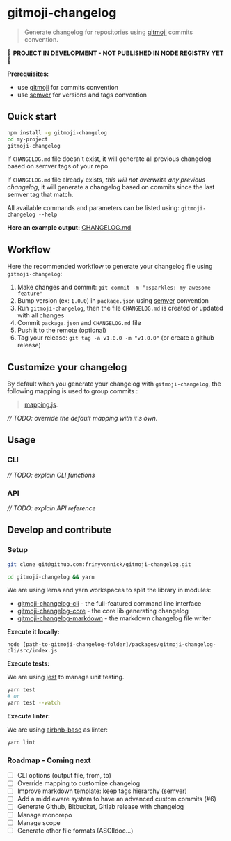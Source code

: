 # gitmoji-changelog

> Generate changelog for repositories using [gitmoji](https://gitmoji.carloscuesta.me/) commits convention.

:construction: **PROJECT IN DEVELOPMENT - NOT PUBLISHED IN NODE REGISTRY YET** :construction:

**Prerequisites:**
- use [gitmoji](https://gitmoji.carloscuesta.me/) for commits convention
- use [semver](https://semver.org/) for versions and tags convention

## Quick start

```bash
npm install -g gitmoji-changelog
cd my-project
gitmoji-changelog
```

If `CHANGELOG.md` file doesn't exist, it will generate all previous changelog based on semver tags of your repo.

If `CHANGELOG.md` file already exists, _this will not overwrite any previous changelog_, it will generate a changelog based on commits since the last semver tag that match.

All available commands and parameters can be listed using: `gitmoji-changelog --help`

**Here an example output:** [CHANGELOG.md](https://github.com/frinyvonnick/gitmoji-changelog/blob/master/CHANGELOG.md)

## Workflow

Here the recommended workflow to generate your changelog file using `gitmoji-changelog`:

1. Make changes and commit: `git commit -m ":sparkles: my awesome feature"`
2. Bump version (ex: `1.0.0`) in `package.json` using [semver](https://semver.org/) convention
3. Run `gitmoji-changelog`, then the file `CHANGELOG.md` is created or updated with all changes
4. Commit `package.json` and `CHANGELOG.md` file
5. Push it to the remote (optional)
6. Tag your release: `git tag -a v1.0.0 -m "v1.0.0"` (or create a github release)

## Customize your changelog

By default when you generate your changelog with `gitmoji-changelog`, the following mapping is used to group commits :
> [mapping.js](packages/gitmoji-changelog-core/src/mapping.js).

*// TODO: override the default mapping with it's own.*

## Usage

### CLI

*// TODO: explain CLI functions*

### API

*// TODO: explain API reference*

## Develop and contribute

### Setup

```bash
git clone git@github.com:frinyvonnick/gitmoji-changelog.git

cd gitmoji-changelog && yarn
```

We are using lerna and yarn workspaces to split the library in modules:
- [gitmoji-changelog-cli](https://github.com/frinyvonnick/gitmoji-changelog/tree/master/packages/gitmoji-changelog-cli) - the full-featured command line interface
- [gitmoji-changelog-core](https://github.com/frinyvonnick/gitmoji-changelog/tree/master/packages/gitmoji-changelog-core) - the core lib generating changelog
- [gitmoji-changelog-markdown](https://github.com/frinyvonnick/gitmoji-changelog/tree/master/packages/gitmoji-changelog-markdown) - the markdown changelog file writer

**Execute it locally:**

```
node [path-to-gitmoji-changelog-folder]/packages/gitmoji-changelog-cli/src/index.js
```

**Execute tests:**

We are using [jest](https://jestjs.io/) to manage unit testing.

```bash
yarn test
# or
yarn test --watch
```

**Execute linter:**

We are using [airbnb-base](https://github.com/airbnb/javascript/tree/master/packages/eslint-config-airbnb-base) as linter:

```bash
yarn lint
```

### Roadmap - Coming next

- [ ] CLI options (output file, from, to)
- [ ] Override mapping to customize changelog
- [ ] Improve markdown template: keep tags hierarchy (semver)
- [ ] Add a middleware system to have an advanced custom commits (#6)
- [ ] Generate Github, Bitbucket, Gitlab release with changelog
- [ ] Manage monorepo
- [ ] Manage scope
- [ ] Generate other file formats (ASCIIdoc...)
